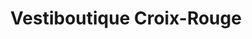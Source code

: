 ---
title: "Vestiboutique Croix-Rouge"
url: /bar-le-duc/vestiboutique-croix-rouge/
shop: Kleidung
---